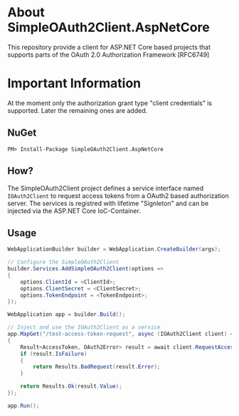 # About SimpleOAuth2Client.AspNetCore
This repository provide a client for ASP.NET Core based projects that supports parts of the OAuth 2.0 Authorization Framework [RFC6749]

# Important Information
At the moment only the authorization grant type "client credentials" is supported. Later the remaining ones are added.

## NuGet
    PM> Install-Package SimpleOAuth2Client.AspNetCore

## How?
The SimpleOAuth2Client project defines a service interface named `IOAuth2Client` to request access tokens from a OAuth2 based authorization server. The services is registred with lifetime "Signleton" and can be injected via the ASP.NET Core IoC-Container.

## Usage

```csharp
WebApplicationBuilder builder = WebApplication.CreateBuilder(args);

// Configure the SimpleOAuth2Client
builder.Services.AddSimpleOAuth2Client(options =>
{
    options.ClientId = <ClientId>;
    options.ClientSecret = <ClientSecret>;
    options.TokenEndpoint = <TokenEndpoint>;
});

WebApplication app = builder.Build();

// Inject and use the IOAuth2Client as a service
app.MapGet("/test-access-token-request", async (IOAuth2Client client) =>
{
    Result<AccessToken, OAuth2Error> result = await client.RequestAccessToken();
    if (result.IsFailure)
    {
        return Results.BadRequest(result.Error);
    }

    return Results.Ok(result.Value);
});

app.Run();
```
